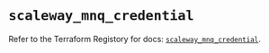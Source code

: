 # `scaleway_mnq_credential`

Refer to the Terraform Registory for docs: [`scaleway_mnq_credential`](https://registry.terraform.io/providers/scaleway/scaleway/2.17.0/docs/resources/mnq_credential).
